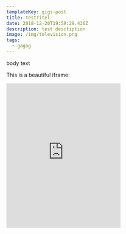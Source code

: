 ```yaml
---
templateKey: gigs-post
title: testTitel
date: 2018-12-20T19:59:29.436Z
description: test desctiption
image: /img/television.png
tags:
  - gagag
---
```

body text

This is a beautiful iframe:

<iframe src="https://open.spotify.com/embed/album/1DFixLWuPkv3KT3TnV35m3" width="300" height="380" frameborder="0" allowtransparency="true" allow="encrypted-media"></iframe>
